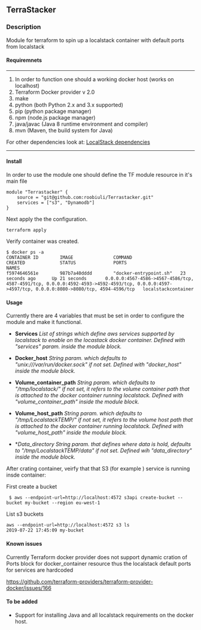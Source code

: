 
## TerraStacker 

### Description 
Module for terraform to spin up a localstack container with default ports from localstack

#### Requiremnets
---
1. In order to function one should a working docker host (works on localhost)
2. Terraform Docker provider v 2.0
3. make
4. python (both Python 2.x and 3.x supported)
4. pip (python package manager)
5. npm (node.js package manager)
6. java/javac (Java 8 runtime environment and compiler)
7. mvn (Maven, the build system for Java)

For other dependencies look at: [LocalStack dependencies](https://github.com/localstack/localstack)

---


#### Install

In order to use the module one should define the TF module resource in it's main file

```
module "Terrastacker" {
    source = "git@github.com:roobiuli/Terrastacker.git"
    services = ["s3", "Dynamodb"]
}
```

Next apply the the configuration.

```
terraform apply
```

Verify container was created.

```
$ docker ps -a
CONTAINER ID        IMAGE               COMMAND                  CREATED             STATUS              PORTS                                                                                                                                              NAMES
f5974646561e        987b7a40dddd        "docker-entrypoint.sh"   23 seconds ago      Up 21 seconds       0.0.0.0:4567-4586->4567-4586/tcp, 4587-4591/tcp, 0.0.0.0:4592-4593->4592-4593/tcp, 0.0.0.0:4597->4597/tcp, 0.0.0.0:8080->8080/tcp, 4594-4596/tcp   localstackcontainer
```



#### Usage 

Currently there are 4 variables that must be set in order to configure the module and make it functional.

* **Services** 
*List of strings which define aws services supported by localstack to enable on the locastack docker container.*
*Defined with "services" param. inside the module block.*

* **Docker_host**
*String param. which defaults to "unix:///var/run/docker.sock" if not set.*
*Defined with "docker_host" inside the module block.*

* **Volume_container_path**
*String param. which defaults to "/tmp/localstack/" if not set, it refers to the volume container path that*
*is attached to the docker container running localstack.*
*Defined with "volume_container_path" inside the module block.*

* **Volume_host_path**
*String param. which defaults to "/tmp/LocalstackTEMP/" if not set, it refers to the volume host path that*
*is attached to the docker container running localstack.*
*Defined with "volume_host_path" inside the module block.*

* **Data_directory*
*String param. that defines where data is hold, defaults to "/tmp/LocalstackTEMP/data" if not set.*
*Defined wih "data_directory" inside the module block.*



After crating container, veirfy that that S3 (for example ) service is running insde container:

First create a bucket

```
 $ aws --endpoint-url=http://localhost:4572 s3api create-bucket --bucket my-bucket --region eu-west-1
```

List s3 buckets

```
aws --endpoint-url=http://localhost:4572 s3 ls
2019-07-22 17:45:09 my-bucket
```


#### Known issues 
Currently Terraform docker provider does not support dynamic cration of Ports block for docker_container resource thus the localstack default ports for services are hardcoded

https://github.com/terraform-providers/terraform-provider-docker/issues/166


#### To be added
* Support for installing Java and all localstack requirements on the docker host.